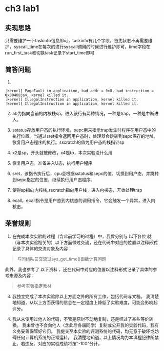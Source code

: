 # ch3 lab1

## 实现思路
只需要维护一下taskinfo信息即可，taskinfo有几个字段，首先状态不再需要维护，syscall_time在每次的进行syscall调用的时候进行维护即可，time字段在run_first_task和切换task记录下start_time即可

## 简答问题
1. 
~~~shell
[kernel] PageFault in application, bad addr = 0x0, bad instruction = 0x804003a4, kernel killed it.
[kernel] IllegalInstruction in application, kernel killed it.
[kernel] IllegalInstruction in application, kernel killed it.
~~~

2. a0为指向当前的内核栈sp，进入该行有两种情况，一种是trap，一种是中断进入。

3. sstatus存放用户态的执行环境。sepc用来指示trap发生时程序在用户态中的执行位置。当通过sret指令返回用户态时，处理器会跳转到sepc保存的地址，恢复用户态程序的执行。sscratch的值为用户态的栈指针sp

4. x2是sp，开头就被修改，x4是tp，本次实验没什么用

5. 恢复用户态，准备进入U态，执行用户程序

6. sret，该指令执行后，cpu会根据sstatus和sepc的值，切换到用户态，并跳转到sepc指定的位置，继续执行用户态程序。

7. 使得sp指向内核栈,sscratch指向用户栈，进入内核态，开始处理trap

8. ecall，ecall指令是用户态到内核态的调用指令，它会触发一个异常，进入内核态，

## 荣誉规则
1. 在完成本次实验的过程（含此前学习的过程）中，我曾分别与 以下各位 就（与本次实验相关的）以下方面做过交流，还在代码中对应的位置以注释形式记录了具体的交流对象及内容：

> 与同组队员交流过sys_get_time()函数计算问题

此外，我也参考了 以下资料 ，还在代码中对应的位置以注释形式记录了具体的参考来源及内容：

> 参考实验指定教材

3. 我独立完成了本次实验除以上方面之外的所有工作，包括代码与文档。 我清楚地知道，从以上方面获得的信息在一定程度上降低了实验难度，可能会影响起评分。

4. 我从未使用过他人的代码，不管是原封不动地复制，还是经过了某些等价转换。 我未曾也不会向他人（含此后各届同学）复制或公开我的实验代码，我有义务妥善保管好它们。 我提交至本实验的评测系统的代码，均无意于破坏或妨碍任何计算机系统的正常运转。 我清楚地知道，以上情况均为本课程纪律所禁止，若违反，对应的实验成绩将按“-100”分计。